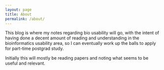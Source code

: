 ```yaml
---
layout: page
title: About
permalink: /about/
---
```




This blog is where my notes regarding bio usability will go, with the intent of having done a decent amount of reading and understanding in the bioinformatics usability area, so I can eventually work up the balls to apply for part-time postgrad study.

Initially this will mostly be reading papers and noting what seems to be useful and relevant.
